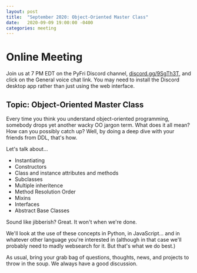 ```yaml
---
layout: post
title:  "September 2020: Object-Oriented Master Class" 
date:   2020-09-09 19:00:00 -0400
categories: meeting
---
```


# Online Meeting 

Join us at 7 PM EDT on the PyFri Discord channel, [discord.gg/9SgTh3T](https://discord.gg/9SgTh3T), and click on the 
General voice chat link.  You may need to install the Discord desktop app rather than just using 
the web interface.


## Topic: Object-Oriented Master Class

Every time you think you understand object-oriented programming, 
somebody drops yet another wacky OO jargon term.  What does it 
all mean?  How can you possibly catch up?  Well, by doing a deep 
dive with your friends from DDL, that's how.

Let's talk about... 

- Instantiating
- Constructors
- Class and instance attributes and methods
- Subclasses
- Multiple inheritence
- Method Resolution Order
- Mixins
- Interfaces
- Abstract Base Classes

Sound like jibberish?  Great.  It won't when we're done.  

We'll look at the use of these concepts in Python, in JavaScript... 
and in whatever other language you're interested in (although in 
that case we'll probably need to madly websearch for it.  But that's
what we do best.)

As usual, bring your grab bag of questions, thoughts, news, and 
projects to throw in the soup.  We always have a good discussion.

